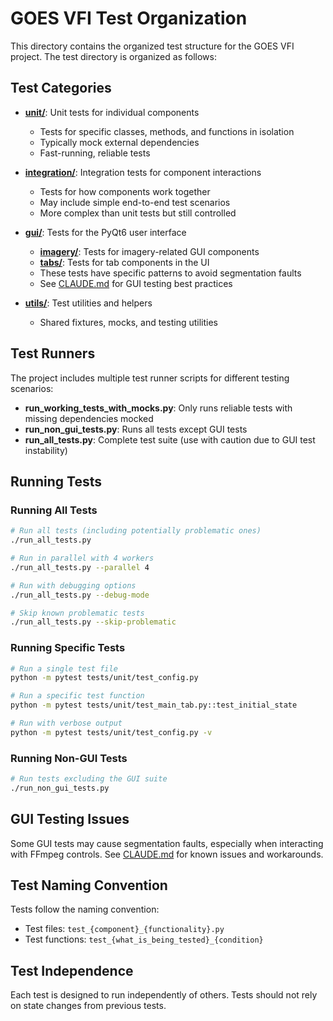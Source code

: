 # GOES VFI Test Organization

This directory contains the organized test structure for the GOES VFI project. The test directory is organized as follows:

## Test Categories

- **[unit/](unit/)**: Unit tests for individual components
  - Tests for specific classes, methods, and functions in isolation
  - Typically mock external dependencies
  - Fast-running, reliable tests

- **[integration/](integration/)**: Integration tests for component interactions
  - Tests for how components work together
  - May include simple end-to-end test scenarios
  - More complex than unit tests but still controlled

- **[gui/](gui/)**: Tests for the PyQt6 user interface
  - **[imagery/](gui/imagery/)**: Tests for imagery-related GUI components
  - **[tabs/](gui/tabs/)**: Tests for tab components in the UI
  - These tests have specific patterns to avoid segmentation faults
  - See [CLAUDE.md](../CLAUDE.md) for GUI testing best practices

- **[utils/](utils/)**: Test utilities and helpers
  - Shared fixtures, mocks, and testing utilities

## Test Runners

The project includes multiple test runner scripts for different testing scenarios:

- **run_working_tests_with_mocks.py**: Only runs reliable tests with missing dependencies mocked
- **run_non_gui_tests.py**: Runs all tests except GUI tests
- **run_all_tests.py**: Complete test suite (use with caution due to GUI test instability)

## Running Tests

### Running All Tests
```bash
# Run all tests (including potentially problematic ones)
./run_all_tests.py

# Run in parallel with 4 workers
./run_all_tests.py --parallel 4

# Run with debugging options
./run_all_tests.py --debug-mode

# Skip known problematic tests
./run_all_tests.py --skip-problematic
```

### Running Specific Tests
```bash
# Run a single test file
python -m pytest tests/unit/test_config.py

# Run a specific test function
python -m pytest tests/unit/test_main_tab.py::test_initial_state

# Run with verbose output
python -m pytest tests/unit/test_config.py -v
```

### Running Non-GUI Tests
```bash
# Run tests excluding the GUI suite
./run_non_gui_tests.py
```

## GUI Testing Issues

Some GUI tests may cause segmentation faults, especially when interacting with FFmpeg controls. See [CLAUDE.md](../CLAUDE.md) for known issues and workarounds.

## Test Naming Convention

Tests follow the naming convention:
- Test files: `test_{component}_{functionality}.py`
- Test functions: `test_{what_is_being_tested}_{condition}`

## Test Independence

Each test is designed to run independently of others. Tests should not rely on state changes from previous tests.
